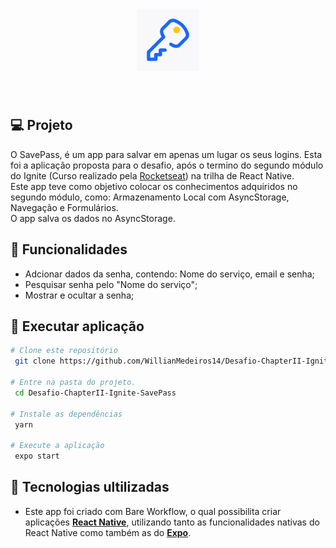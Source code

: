 <h1 align="center">
   <img alt="logo to.do" title="SavePass" src="assets/images/icon.png" width="100px" /><br>
</h1>
<br>

## 💻 Projeto

O SavePass, é um app para salvar em apenas um lugar os seus logins. Esta foi a aplicação proposta para o desafio, após o termino do segundo módulo do Ignite (Curso realizado pela [Rocketseat](https://rocketseat.com.br/)) na trilha de React Native.<br>
Este app teve como objetivo colocar os conhecimentos adquiridos no segundo módulo, como: Armazenamento Local com AsyncStorage, Navegação e Formulários.<br>
O app salva os dados no AsyncStorage.

## 💬 Funcionalidades
- Adcionar dados da senha, contendo: Nome do serviço, email e senha;
- Pesquisar senha pelo "Nome do serviço";
- Mostrar e ocultar a senha;

## 🎲 Executar aplicação
```bash
# Clone este repositório
 git clone https://github.com/WillianMedeiros14/Desafio-ChapterII-Ignite-SavePass.git

# Entre na pasta do projeto.
 cd Desafio-ChapterII-Ignite-SavePass

# Instale as dependências
 yarn

# Execute a aplicação
 expo start

```

## 🚀 Tecnologias ultilizadas

- Este app foi criado com Bare Workflow, o qual possibilita criar aplicações **[React Native](https://reactnative.dev/)**, utilizando tanto as funcionalidades nativas do React Native como também as do **[Expo](https://docs.expo.io)**.